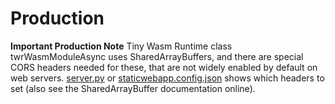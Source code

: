 <h1> Production</h1>

**Important Production Note**
Tiny Wasm Runtime class twrWasmModuleAsync uses SharedArrayBuffers, and there are special CORS headers needed for these, that are not widely enabled by default on web servers.  [server.py](https://github.com/twiddlingbits/twr-wasm/blob/main/examples/server.py) or [staticwebapp.config.json](https://github.com/twiddlingbits/twr-wasm/blob/main/examples/staticwebapp.config.json) shows which headers to set (also see the SharedArrayBuffer documentation online).  

